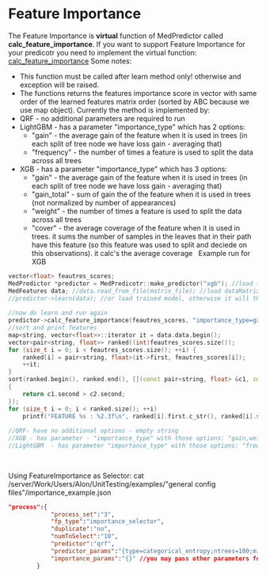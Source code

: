 # Feature Importance
The Feature Importance is **virtual** function of MedPredictor called **calc_feature_importance**.
If you want to support Feature Importance for your predicotr you need to implement the virtual function: [calc_feature_importance](https://Medial-EarlySign.github.io/MR_LIBS/classMedPredictor.html#acd85e157d4b8fa20e8aa91a94e9fde2e)
Some notes:
- This function must be called after learn method only! otherwise and exception will be raised.
- The functions returns the features importance score in vector with same order of the learned features matrix order (sorted by ABC because we use map object).
Currently the method is implemented by:
- QRF - no additional parameters are required to run
- LightGBM - has a parameter "importance_type" which has 2 options: 
  - "gain" - the average gain of the feature when it is used in trees (in each split of tree node we have loss gain - averaging that)
  - "frequency" - the number of times a feature is used to split the data across all trees
- XGB - has a parameter "importance_type" which has 3 options: 
  - "gain" - the average gain of the feature when it is used in trees (in each split of tree node we have loss gain - averaging that)
  - "gain_total" - sum of gain the of the feature when it is used in trees (not normalized by number of appearances)
  - "weight" - the number of times a feature is used to split the data across all trees
  - "cover" - the average coverage of the feature when it is used in trees. it sums the number of samples in the leaves that in their path have this feature (so this feature was used to split and deciede on this observations). it calc's the average coverage
 
Example run for XGB
```c++
vector<float> feautres_scores;
MedPredictor *predictor = MedPredicotr::make_predictor("xgb"); //load trained model
MedFeatures data; //data.read_from_file(matrix_file); //load dataMatrix or already trained model
//predictor->learn(data); //or load trained model, otherwise it will throw exception
 
//now do learn and run again
predictor->calc_feature_importance(feautres_scores, "importance_type=gain"); //the second argument is additional parameters for feature importance
//sort and print features
map<string, vector<float>>::iterator it = data.data.begin();
vector<pair<string, float>> ranked((int)feautres_scores.size());
for (size_t i = 0; i < feautres_scores.size(); ++i) {
	ranked[i] = pair<string, float>(it->first, feautres_scores[i]);
	++it;
}
sort(ranked.begin(), ranked.end(), [](const pair<string, float> &c1, const pair<string, float> &c2)
{
	return c1.second > c2.second;
});
for (size_t i = 0; i < ranked.size(); ++i)
	printf("FEATURE %s : %2.3f\n", ranked[i].first.c_str(), ranked[i].second);
 
//QRF- have no additional options - empty string
//XGB - has parameter - "importance_type" with those options: "gain,weight,cover"
//LightGBM  - has parameter "importance_type" with those options: "frequency,gain". gain is like xgboost and frequency is like weight in xgboost
 
 
```
Using FeatureImportance as Selector:
cat /server/Work/Users/Alon/UnitTesting/examples/"general config files"/importance_example.json
```json
"process":{
            "process_set":"3",
            "fp_type":"importance_selector",
			"duplicate":"no",
			"numToSelect":"10",
			"predictor":"qrf",
			"predictor_params":"{type=categorical_entropy;ntrees=100;min_node=20;n_categ=2;get_only_this_categ=1;learn_nthreads=40;predict_nthreads=40;ntry=100;maxq=5000;spread=0.1}",
			"importance_params":"{}" //you may pass other parameters for feature importance in here. for example importance_type=gain
        }
```
